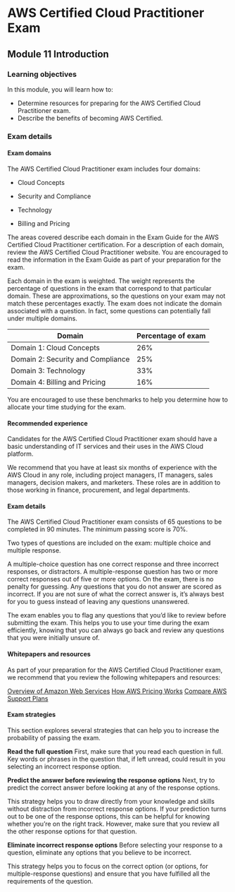 # AWS Certified Cloud Practitioner Exam

## Module 11  Introduction


### Learning objectives

In this module, you will learn how to:

* Determine resources for preparing for the AWS Certified Cloud Practitioner exam.
* Describe the benefits of becoming AWS Certified.

### Exam details

#### Exam domains

The AWS Certified Cloud Practitioner exam includes four domains:

* Cloud Concepts

* Security and Compliance

* Technology

* Billing and Pricing

The areas covered describe each domain in the Exam Guide for the AWS Certified Cloud Practitioner certification. For a description of each domain, review the AWS Certified Cloud Practitioner website. You are encouraged to read the information in the Exam Guide as part of your preparation for the exam.

Each domain in the exam is weighted. The weight represents the percentage of questions in the exam that correspond to that particular domain. These are approximations, so the questions on your exam may not match these percentages exactly. The exam does not indicate the domain associated with a question. In fact, some questions can potentially fall under multiple domains.

| Domain                            | Percentage of exam  |
|-----------------------------------|---------------------|
| Domain 1: Cloud Concepts          | 26%                 |
| Domain 2: Security and Compliance | 25%                 |
| Domain 3: Technology              | 33%                 |
| Domain 4: Billing and Pricing     | 16%                 |

You are encouraged to use these benchmarks to help you determine how to allocate your time studying for the exam.

#### Recommended experience

Candidates for the AWS Certified Cloud Practitioner exam should have a basic understanding of IT services and their uses in the AWS Cloud platform.

We recommend that you have at least six months of experience with the AWS Cloud in any role, including project managers, IT managers, sales managers, decision makers, and marketers. These roles are in addition to those working in finance, procurement, and legal departments.

#### Exam details

The AWS Certified Cloud Practitioner exam consists of 65 questions to be completed in 90 minutes. The minimum passing score is 70%.

Two types of questions are included on the exam: multiple choice and multiple response.

A multiple-choice question has one correct response and three incorrect responses, or distractors.
A multiple-response question has two or more correct responses out of five or more options.
On the exam, there is no penalty for guessing. Any questions that you do not answer are scored as incorrect. If you are not sure of what the correct answer is, it’s always best for you to guess instead of leaving any questions unanswered.

The exam enables you to flag any questions that you’d like to review before submitting the exam. This helps you to use your time during the exam efficiently, knowing that you can always go back and review any questions that you were initially unsure of.


#### Whitepapers and resources

As part of your preparation for the AWS Certified Cloud Practitioner exam, we recommend that you review the following whitepapers and resources:

[Overview of Amazon Web Services](https://d1.awsstatic.com/whitepapers/aws-overview.pdf)
[How AWS Pricing Works](http://d1.awsstatic.com/whitepapers/aws_pricing_overview.pdf)
[Compare AWS Support Plans](https://aws.amazon.com/premiumsupport/plans/)


#### Exam strategies

This section explores several strategies that can help you to increase the probability of passing the exam.

**Read the full question**
First, make sure that you read each question in full. Key words or phrases in the question that, if left unread, could result in you selecting an incorrect response option.

**Predict the answer before reviewing the response options**
Next, try to predict the correct answer before looking at any of the response options.

This strategy helps you to draw directly from your knowledge and skills without distraction from incorrect response options. If your prediction turns out to be one of the response options, this can be helpful for knowing whether you’re on the right track. However, make sure that you review all the other response options for that question.

**Eliminate incorrect response options**
Before selecting your response to a question, eliminate any options that you believe to be incorrect.

This strategy helps you to focus on the correct option (or options, for multiple-response questions) and ensure that you have fulfilled all the requirements of the question.